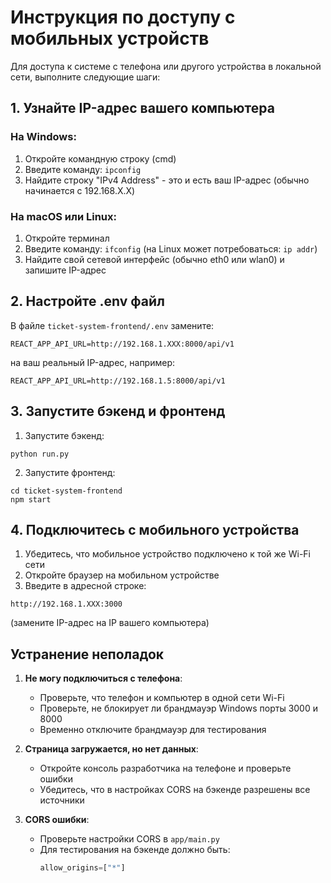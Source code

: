 # Инструкция по доступу с мобильных устройств

Для доступа к системе с телефона или другого устройства в локальной сети, выполните следующие шаги:

## 1. Узнайте IP-адрес вашего компьютера

### На Windows:
1. Откройте командную строку (cmd)
2. Введите команду: `ipconfig`
3. Найдите строку "IPv4 Address" - это и есть ваш IP-адрес (обычно начинается с 192.168.X.X)

### На macOS или Linux:
1. Откройте терминал
2. Введите команду: `ifconfig` (на Linux может потребоваться: `ip addr`)
3. Найдите свой сетевой интерфейс (обычно eth0 или wlan0) и запишите IP-адрес

## 2. Настройте .env файл

В файле `ticket-system-frontend/.env` замените:
```
REACT_APP_API_URL=http://192.168.1.XXX:8000/api/v1
```
на ваш реальный IP-адрес, например:
```
REACT_APP_API_URL=http://192.168.1.5:8000/api/v1
```

## 3. Запустите бэкенд и фронтенд

1. Запустите бэкенд:
```
python run.py
```

2. Запустите фронтенд:
```
cd ticket-system-frontend
npm start
```

## 4. Подключитесь с мобильного устройства

1. Убедитесь, что мобильное устройство подключено к той же Wi-Fi сети
2. Откройте браузер на мобильном устройстве
3. Введите в адресной строке:
```
http://192.168.1.XXX:3000
```
(замените IP-адрес на IP вашего компьютера)

## Устранение неполадок

1. **Не могу подключиться с телефона**:
   - Проверьте, что телефон и компьютер в одной сети Wi-Fi
   - Проверьте, не блокирует ли брандмауэр Windows порты 3000 и 8000
   - Временно отключите брандмауэр для тестирования

2. **Страница загружается, но нет данных**:
   - Откройте консоль разработчика на телефоне и проверьте ошибки
   - Убедитесь, что в настройках CORS на бэкенде разрешены все источники

3. **CORS ошибки**:
   - Проверьте настройки CORS в `app/main.py`
   - Для тестирования на бэкенде должно быть:
     ```python
     allow_origins=["*"]
     ``` 